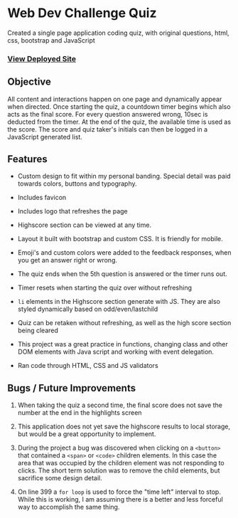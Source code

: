 # Web Dev Challenge Quiz
Created a single page application coding quiz, with original questions, html, css, bootstrap and JavaScript

### [View Deployed Site](https://gedalyakrycer.github.io/web-dev-challenge-quiz/)

## Objective
All content and interactions happen on one page and dynamically appear when directed. Once starting the quiz, a countdown timer begins which also acts as the final score. For every question answered wrong, 10sec is deducted from the timer. At the end of the quiz, the available time is used as the score. The score and quiz taker's initials can then be logged in a JavaScript generated list.

## Features
* Custom design to fit within my personal banding. Special detail was paid towards colors, buttons and typography.

* Includes favicon

* Includes logo that refreshes the page 

* Highscore section can be viewed at any time. 

* Layout it built with bootstrap and custom CSS. It is friendly for mobile. 

* Emoji's and custom colors were added to the feedback responses, when you get an answer right or wrong. 

* The quiz ends when the 5th question is answered or the timer runs out. 

* Timer resets when starting the quiz over without refreshing

* `li` elements in the Highscore section generate with JS. They are also styled dynamically based on odd/even/lastchild

* Quiz can be retaken without refreshing, as well as the high score section being cleared

* This project was a great practice in functions, changing class and other DOM elements with Java script and working with event delegation. 

* Ran code through HTML, CSS and JS validators



## Bugs / Future Improvements 
1. When taking the quiz a second time, the final score does not save the number at the end in the highlights screen

2. This application does not yet save the highscore results to local storage, but would be a great opportunity to implement. 

3. During the project a bug was discovered when clicking on a `<button>` that contained a `<span>` or `<code>` children elements. In this case the area that was occupied by the children element was not responding to clicks. The short term solution was to remove the child elements, but sacrifice some design detail.

4. On line 399 a `for loop` is used to force the "time left" interval to stop. While this is working, I am assuming there is a better and less forceful way to accomplish the same thing. 

